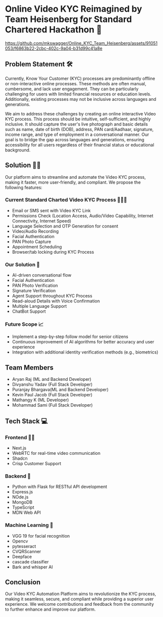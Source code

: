 # Online Video KYC Reimagined by Team Heisenberg for Standard Chartered Hackathon 🦅



https://github.com/mkswagger/Online_KYC_Team_Heisenberg/assets/91051053/f6863b22-2cbc-402c-9a04-b31d99c41a8e






## Problem Statement 🛠️

Currently, Know Your Customer (KYC) processes are predominantly offline or non-interactive online processes. These methods are often manual, cumbersome, and lack user engagement. They can be particularly challenging for users with limited financial resources or education levels. Additionally, existing processes may not be inclusive across languages and generations.

We aim to address these challenges by creating an online interactive Video KYC process. This process should be intuitive, self-sufficient, and highly inclusive. It should capture the user's live photograph and basic details such as name, date of birth (DOB), address, PAN card/Aadhaar, signature, income range, and type of employment in a conversational manner. Our goal is to bridge the gap across languages and generations, ensuring accessibility for all users regardless of their financial status or educational background.


## Solution 💪🏽

Our platform aims to streamline and automate the Video KYC process, making it faster, more user-friendly, and compliant. We propose the following features:

### Current Standard Charted Video KYC Process 👩🏻‍💻

- Email or SMS sent with Video KYC Link
- Permissions Check (Location Access, Audio/Video Capability, Internet Connectivity, Internet Speed)
- Language Selection and OTP Generation for consent
- Video/Audio Recording
- Facial Authentication
- PAN Photo Capture
- Appointment Scheduling
- Browser/tab locking during KYC Process

### Our Solution 📝

- AI-driven conversational flow
- Facial Authentication
- PAN Photo Verification
- Signature Verification 
- Agent Support throughout KYC Process
- Read-aloud Details with Voice Confirmation
- Multiple Language Support
- ChatBot Support

### Future Scope 📈

- Implement a step-by-step follow model for senior citizens
- Continuous improvement of AI algorithms for better accuracy and user experience
- Integration with additional identity verification methods (e.g., biometrics)

## Team Members

- Aryan Raj (ML and Backend Developer)
- Divyanshu Yadav (Full Stack Developer)
- Puranjay Bhargava(ML and Backend Developer)
- Kevin Paul Jacob (Full Stack Developer)
- Mathangy K (ML Developer)
- Mohammad Sami (Full Stack Developer)

## Tech Stack 💻

### Frontend 🥷🏼

- Next.js
- WebRTC for real-time video communication
- Shadcn
- Crisp Customer Support


### Backend 🐐

- Python with Flask for RESTful API development
- Express.js
- NOde.js
- MongoDB
- TypeScript
- MDN Web API


### Machine Learning 🧠

- VGG 19 for facial recognition
- Opencv
- pytesseract
- CVQRScanner
- Deepface
- cascade classifier
- Bark and whisper AI


## Conclusion

Our Video KYC Automation Platform aims to revolutionize the KYC process, making it seamless, secure, and compliant while providing a superior user experience. We welcome contributions and feedback from the community to further enhance and improve our platform.





